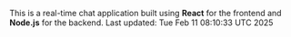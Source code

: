 This is a real-time chat application built using **React** for the frontend and **Node.js** for the backend.
Last updated: Tue Feb 11 08:10:33 UTC 2025

